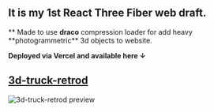 ## It is my 1st React Three Fiber web draft.

**
Made to use **draco** compression loader for add heavy **photogrammetric\*\* 3d objects to website.

**Deployed via **Vercel** and available here ↓**

## [3d-truck-retrod](https://3d-truck-retrod-nu94awcea-denisnovozhilovs-projects.vercel.app/)

![3d-truck-retrod preview](https://lh3.googleusercontent.com/pw/AP1GczNok6DNjVU1GEXt-rnCN2iwZuXW-VBYVuSIgGU2_u7LCnVR0zfFMt5_7RUahG8p0FFqFTEVsqGKquVAj-VxpBHPCz2JmvGkULUfWI0X1eN11Z45Ir-CIPo5PFXwKFgWCZVdRtcbj5goGvE33zNjGDTR=w1545-h869-s-no-gm?authuser=0)
